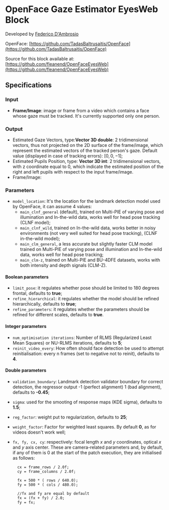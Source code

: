# OpenFace Gaze Estimator EyesWeb Block

Developed by [Federico D'Ambrosio](https://github.com/fedexist)

OpenFace: [https://github.com/TadasBaltrusaitis/OpenFace](https://github.com/TadasBaltrusaitis/OpenFace)

Source for this block available at: [https://github.com/fleanend/OpenFaceEyesWeb](https://github.com/fleanend/OpenFaceEyesWeb)

## Specifications

### Input

- **Frame/Image**: image or frame from a video which contains a face whose gaze must be tracked. It's currently supported only one person.

### Output

- Estimated Gaze Vectors, type:**Vector 3D double**: 2 tridimensional vectors, thus not projected on the 2D surface of the frame/image, which represent the estimated vectors of the tracked person's gaze. Default value (displayed in case of tracking errors): $[0, 0, -1]$;
- Estimated Pupils Position, type: **Vector 3D int**: 2 tridimensional vectors, with z coordinate equal to 0, which indicate the estimated position of the right and left pupils with respect to the input frame/image.
- Frame/Image:

### Parameters

- ``model_location``: It's the location for the landmark detection model used by OpenFace, it can assume 4 values:
    - ``main_clnf_general`` (default), trained on Multi-PIE of varying pose and illumination and In-the-wild data, works well for head pose tracking (CLNF model);
	- ``main_clnf_wild``, trained on In-the-wild data, works better in noisy environments (not very well suited for head pose tracking), (CLNF in-the-wild model);
	- ``main_clm_general``, a less accurate but slightly faster CLM model trained on Multi-PIE of varying pose and illumination and In-the-wild data, works well for head pose tracking;
	- ``main_clm-z``, trained on Multi-PIE and BU-4DFE datasets, works with both intensity and depth signals (CLM-Z). 

#### Boolean parameters

- ``limit_pose``: it regulates whether pose should be limited to 180 degrees frontal, defaults to **true**;
- ``refine_hierarchical``: it regulates whether the model should be refined hierarchically, defaults to **true**;
- ``refine_parameters``: it regulates whether the parameters should be refined for different scales, defaults to **true**.

#### Integer parameters

- ``num_optimisation iterations``: Number of RLMS (Regularized Least Mean Squares) or NU-RLMS iterations, defaults to **5**;
- ``reinit_video_every``: How often should face detection be used to attempt reinitialisation: every n frames (set to negative not to reinit), defaults to **4**.

#### Double parameters

- ``validation_boundary``: Landmark detection validator boundary for correct detection, the regressor output -1 (perfect alignment) 1 (bad alignment), defaults to **-0.45**;
- ``sigma``: used for the smooting of response maps (KDE sigma), defaults to **1.5**;
- ``reg_factor``: weight put to regularization, defaults to **25**;
- ``weight_factor``: Factor for weighted least squares. By default **0**, as for videos doesn't work well;
- ``fx, fy, cx, cy``: respectively: focal length $x$ and $y$ coordinates, optical $x$ and $y$ axis center. These are camera-related parameters and, by default, if any of them is 0 at the start of the patch execution, they are initialised as follows:

        cx = frame_rows / 2.0f;
	    cy = frame_columns / 2.0f;
        
        fx = 500 * ( rows / 640.0);
		fy = 500 * ( cols / 480.0);

        //fx and fy are equal by default
		fx = (fx + fy) / 2.0;
		fy = fx;

